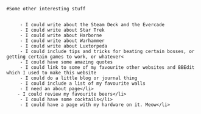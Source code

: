 
    #Some other interesting stuff

         
         - I could write about the Steam Deck and the Evercade
         - I could write about Star Trek
         - I could write about Harborne
         - I could write about Warhammer
         - I could write about Luxtorpeda
         - I could include tips and tricks for beating certain bosses, or getting certain games to work, or whatever<
         - I could have some amazing quotes
         - I could link to some of my favourite other websites and BBEdit which I used to make this website
         - I could do a little blog or journal thing
         - I could include a list of my favourite walls
         - I need an about page</li>
        - I could review my favourite beers</li>
         - I could have some cocktails</li>
         - I could have a page with my hardware on it. Meow</li>
  